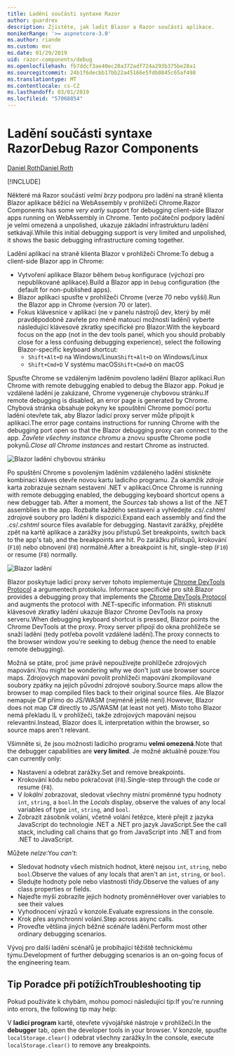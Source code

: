 ```yaml
---
title: Ladění součásti syntaxe Razor
author: guardrex
description: Zjistěte, jak ladit Blazor a Razor součásti aplikace.
monikerRange: '>= aspnetcore-3.0'
ms.author: riande
ms.custom: mvc
ms.date: 01/29/2019
uid: razor-components/debug
ms.openlocfilehash: fb7ddcf3ae40ec28a372adf724a293b375be28a1
ms.sourcegitcommit: 24b1f6decbb17bb22a45166e5fdb0845c65af498
ms.translationtype: MT
ms.contentlocale: cs-CZ
ms.lasthandoff: 03/01/2019
ms.locfileid: "57068854"
---
```

# <a name="debug-razor-components"></a><span data-ttu-id="9bff7-103">Ladění součásti syntaxe Razor</span><span class="sxs-lookup"><span data-stu-id="9bff7-103">Debug Razor Components</span></span>

[<span data-ttu-id="9bff7-104">Daniel Roth</span><span class="sxs-lookup"><span data-stu-id="9bff7-104">Daniel Roth</span></span>](https://github.com/danroth27)

[!INCLUDE[](~/includes/razor-components-preview-notice.md)]

<span data-ttu-id="9bff7-105">Některé má Razor součástí *velmi brzy* podporu pro ladění na straně klienta Blazor aplikace běžící na WebAssembly v prohlížeči Chrome.</span><span class="sxs-lookup"><span data-stu-id="9bff7-105">Razor Components has some *very early* support for debugging client-side Blazor apps running on WebAssembly in Chrome.</span></span> <span data-ttu-id="9bff7-106">Tento počáteční podpory ladění je velmi omezená a unpolished, ukazuje základní infrastrukturu ladění setkávají.</span><span class="sxs-lookup"><span data-stu-id="9bff7-106">While this initial debugging support is very limited and unpolished, it shows the basic debugging infrastructure coming together.</span></span>

<span data-ttu-id="9bff7-107">Ladění aplikací na straně klienta Blazor v prohlížeči Chrome:</span><span class="sxs-lookup"><span data-stu-id="9bff7-107">To debug a client-side Blazor app in Chrome:</span></span>

* <span data-ttu-id="9bff7-108">Vytvoření aplikace Blazor během `Debug` konfigurace (výchozí pro nepublikované aplikace).</span><span class="sxs-lookup"><span data-stu-id="9bff7-108">Build a Blazor app in `Debug` configuration (the default for non-published apps).</span></span>
* <span data-ttu-id="9bff7-109">Blazor aplikaci spusťte v prohlížeči Chrome (verze 70 nebo vyšší).</span><span class="sxs-lookup"><span data-stu-id="9bff7-109">Run the Blazor app in Chrome (version 70 or later).</span></span>
* <span data-ttu-id="9bff7-110">Fokus klávesnice v aplikaci (ne v panelu nástrojů dev, který by měl pravděpodobně zavřete pro méně matoucí možnosti ladění) vyberte následující klávesové zkratky specifické pro Blazor:</span><span class="sxs-lookup"><span data-stu-id="9bff7-110">With the keyboard focus on the app (not in the dev tools panel, which you should probably close for a less confusing debugging experience), select the following Blazor-specific keyboard shortcut:</span></span>
  * <span data-ttu-id="9bff7-111">`Shift+Alt+D` na Windows/Linux</span><span class="sxs-lookup"><span data-stu-id="9bff7-111">`Shift+Alt+D` on Windows/Linux</span></span>
  * <span data-ttu-id="9bff7-112">`Shift+Cmd+D` V systému macOS</span><span class="sxs-lookup"><span data-stu-id="9bff7-112">`Shift+Cmd+D` on macOS</span></span>

<span data-ttu-id="9bff7-113">Spusťte Chrome se vzdáleným laděním povoleno ladění Blazor aplikací.</span><span class="sxs-lookup"><span data-stu-id="9bff7-113">Run Chrome with remote debugging enabled to debug the Blazor app.</span></span> <span data-ttu-id="9bff7-114">Pokud je vzdálené ladění je zakázané, Chrome vygeneruje chybovou stránku.</span><span class="sxs-lookup"><span data-stu-id="9bff7-114">If remote debugging is disabled, an error page is generated by Chrome.</span></span> <span data-ttu-id="9bff7-115">Chybová stránka obsahuje pokyny ke spouštění Chrome pomocí portu ladění otevřete tak, aby Blazor ladicí proxy server může připojit k aplikaci.</span><span class="sxs-lookup"><span data-stu-id="9bff7-115">The error page contains instructions for running Chrome with the debugging port open so that the Blazor debugging proxy can connect to the app.</span></span> <span data-ttu-id="9bff7-116">*Zavřete všechny instance chromu* a znovu spusťte Chrome podle pokynů.</span><span class="sxs-lookup"><span data-stu-id="9bff7-116">*Close all Chrome instances* and restart Chrome as instructed.</span></span>

![Blazor ladění chybovou stránku](https://user-images.githubusercontent.com/1874516/43123091-01ec0796-8ed8-11e8-844c-23b4e6e9d069.png)

<span data-ttu-id="9bff7-118">Po spuštění Chrome s povoleným laděním vzdáleného ladění stiskněte kombinaci kláves otevře novou kartu ladicího programu. Za okamžik *zdroje* karta zobrazuje seznam sestavení .NET v aplikaci.</span><span class="sxs-lookup"><span data-stu-id="9bff7-118">Once Chrome is running with remote debugging enabled, the debugging keyboard shortcut opens a new debugger tab. After a moment, the *Sources* tab shows a list of the .NET assemblies in the app.</span></span> <span data-ttu-id="9bff7-119">Rozbalte každého sestavení a vyhledejte *.cs*/*.cshtml* zdrojové soubory pro ladění k dispozici.</span><span class="sxs-lookup"><span data-stu-id="9bff7-119">Expand each assembly and find the *.cs*/*.cshtml* source files available for debugging.</span></span> <span data-ttu-id="9bff7-120">Nastavit zarážky, přejděte zpět na kartě aplikace a zarážky jsou přístupů.</span><span class="sxs-lookup"><span data-stu-id="9bff7-120">Set breakpoints, switch back to the app's tab, and the breakpoints are hit.</span></span> <span data-ttu-id="9bff7-121">Po zarážku přístupů, krokování (`F10`) nebo obnovení (`F8`) normálně.</span><span class="sxs-lookup"><span data-stu-id="9bff7-121">After a breakpoint is hit, single-step (`F10`) or resume (`F8`) normally.</span></span>

![Blazor ladění](https://user-images.githubusercontent.com/1874516/43123060-efb0b3b0-8ed7-11e8-9ea5-97aa34247a0b.png)

<span data-ttu-id="9bff7-123">Blazor poskytuje ladicí proxy server tohoto implementuje [Chrome DevTools Protocol](https://chromedevtools.github.io/devtools-protocol/) a argumentech protokolu. Informace specifické pro sítě.</span><span class="sxs-lookup"><span data-stu-id="9bff7-123">Blazor provides a debugging proxy that implements the [Chrome DevTools Protocol](https://chromedevtools.github.io/devtools-protocol/) and augments the protocol with .NET-specific information.</span></span> <span data-ttu-id="9bff7-124">Při stisknutí klávesové zkratky ladění ukazuje Blazor Chrome DevTools na proxy serveru.</span><span class="sxs-lookup"><span data-stu-id="9bff7-124">When debugging keyboard shortcut is pressed, Blazor points the Chrome DevTools at the proxy.</span></span> <span data-ttu-id="9bff7-125">Proxy server připojí do okna prohlížeče se snaží ladění (tedy potřeba povolit vzdálené ladění).</span><span class="sxs-lookup"><span data-stu-id="9bff7-125">The proxy connects to the browser window you're seeking to debug (hence the need to enable remote debugging).</span></span>

<span data-ttu-id="9bff7-126">Možná se ptáte, proč jsme právě nepoužívejte prohlížeče zdrojových mapování.</span><span class="sxs-lookup"><span data-stu-id="9bff7-126">You might be wondering why we don't just use browser source maps.</span></span> <span data-ttu-id="9bff7-127">Zdrojových mapování povolit prohlížeči mapování zkompilované soubory zpátky na jejich původní zdrojové soubory.</span><span class="sxs-lookup"><span data-stu-id="9bff7-127">Source maps allow the browser to map compiled files back to their original source files.</span></span> <span data-ttu-id="9bff7-128">Ale Blazor nemapuje C# přímo do JS/WASM (nejméně ještě není).</span><span class="sxs-lookup"><span data-stu-id="9bff7-128">However, Blazor does not map C# directly to JS/WASM (at least not yet).</span></span> <span data-ttu-id="9bff7-129">Místo toho Blazor nemá překladu IL v prohlížeči, takže zdrojových mapování nejsou relevantní.</span><span class="sxs-lookup"><span data-stu-id="9bff7-129">Instead, Blazor does IL interpretation within the browser, so source maps aren't relevant.</span></span>

<span data-ttu-id="9bff7-130">Všimněte si, že jsou možnosti ladicího programu **velmi omezená**.</span><span class="sxs-lookup"><span data-stu-id="9bff7-130">Note that the debugger capabilities are **very limited**.</span></span> <span data-ttu-id="9bff7-131">Je možné aktuálně pouze:</span><span class="sxs-lookup"><span data-stu-id="9bff7-131">You can currently only:</span></span>

* <span data-ttu-id="9bff7-132">Nastavení a odebrat zarážky.</span><span class="sxs-lookup"><span data-stu-id="9bff7-132">Set and remove breakpoints.</span></span>
* <span data-ttu-id="9bff7-133">Krokování kódu nebo pokračovat (`F8`).</span><span class="sxs-lookup"><span data-stu-id="9bff7-133">Single-step through the code or resume (`F8`).</span></span>
* <span data-ttu-id="9bff7-134">V *lokální* zobrazovat, sledovat všechny místní proměnné typu hodnoty `int`, `string`, a `bool`.</span><span class="sxs-lookup"><span data-stu-id="9bff7-134">In the *Locals* display, observe the values of any local variables of type `int`, `string`, and `bool`.</span></span>
* <span data-ttu-id="9bff7-135">Zobrazit zásobník volání, včetně volání řetězce, které přejít z jazyka JavaScript do technologie .NET a .NET pro jazyk JavaScript.</span><span class="sxs-lookup"><span data-stu-id="9bff7-135">See the call stack, including call chains that go from JavaScript into .NET and from .NET to JavaScript.</span></span>

<span data-ttu-id="9bff7-136">Můžete *nelze*:</span><span class="sxs-lookup"><span data-stu-id="9bff7-136">You *can't*:</span></span>

* <span data-ttu-id="9bff7-137">Sledovat hodnoty všech místních hodnot, které nejsou `int`, `string`, nebo `bool`.</span><span class="sxs-lookup"><span data-stu-id="9bff7-137">Observe the values of any locals that aren't an `int`, `string`, or `bool`.</span></span>
* <span data-ttu-id="9bff7-138">Sledujte hodnoty pole nebo vlastnosti třídy.</span><span class="sxs-lookup"><span data-stu-id="9bff7-138">Observe the values of any class properties or fields.</span></span>
* <span data-ttu-id="9bff7-139">Najeďte myší zobrazíte jejich hodnoty proměnné</span><span class="sxs-lookup"><span data-stu-id="9bff7-139">Hover over variables to see their values</span></span>
* <span data-ttu-id="9bff7-140">Vyhodnocení výrazů v konzole.</span><span class="sxs-lookup"><span data-stu-id="9bff7-140">Evaluate expressions in the console.</span></span>
* <span data-ttu-id="9bff7-141">Krok přes asynchronní volání.</span><span class="sxs-lookup"><span data-stu-id="9bff7-141">Step across async calls.</span></span>
* <span data-ttu-id="9bff7-142">Proveďte většina jiných běžné scénáře ladění.</span><span class="sxs-lookup"><span data-stu-id="9bff7-142">Perform most other ordinary debugging scenarios.</span></span>

<span data-ttu-id="9bff7-143">Vývoj pro další ladění scénářů je probíhající těžiště technickému týmu.</span><span class="sxs-lookup"><span data-stu-id="9bff7-143">Development of further debugging scenarios is an on-going focus of the engineering team.</span></span>

## <a name="troubleshooting-tip"></a><span data-ttu-id="9bff7-144">Tip Poradce při potížích</span><span class="sxs-lookup"><span data-stu-id="9bff7-144">Troubleshooting tip</span></span>

<span data-ttu-id="9bff7-145">Pokud používáte k chybám, mohou pomoci následující tip:</span><span class="sxs-lookup"><span data-stu-id="9bff7-145">If you're running into errors, the following tip may help:</span></span>

<span data-ttu-id="9bff7-146">V **ladicí program** kartě, otevřete vývojářské nástroje v prohlížeči.</span><span class="sxs-lookup"><span data-stu-id="9bff7-146">In the **debugger** tab, open the developer tools in your browser.</span></span> <span data-ttu-id="9bff7-147">V konzole, spusťte `localStorage.clear()` odebrat všechny zarážky.</span><span class="sxs-lookup"><span data-stu-id="9bff7-147">In the console, execute `localStorage.clear()` to remove any breakpoints.</span></span>
